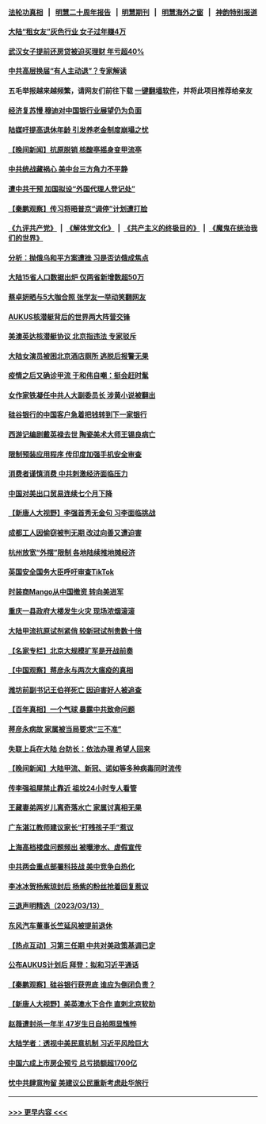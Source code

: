 #### [法轮功真相](https://github.com/gfw-breaker/truth/blob/master/README.md?t=0) &nbsp;&nbsp;|&nbsp;&nbsp; [明慧二十周年报告](https://github.com/gfw-breaker/mh-reports/blob/master/README.md?t=0) &nbsp;&nbsp;|&nbsp;&nbsp;[明慧期刊](https://github.com/gfw-breaker/mh-qikan) &nbsp;&nbsp;|&nbsp;&nbsp; [明慧海外之窗](https://github.com/gfw-breaker/mh-news/blob/master/README.md?t=0) &nbsp;&nbsp;|&nbsp;&nbsp; [神韵特别报道](https://github.com/gfw-breaker/mh-news/blob/master/shenyun.md?t=0)
#### [大陆“租女友”灰色行业 女子过年赚4万](../pages/nsc413/n13950776.md?t=03152144) 
#### [武汉女子提前还房贷被迫买理财 年亏超40%](../pages/nsc413/n13950675.md?t=03152144) 
#### [中共高层换届“有人主动退”？专家解读](../pages/nsc413/n13950663.md?t=03152144) 
#### 五毛举报越来越频繁，请网友们前往下载 [一键翻墙软件](https://github.com/gfw-breaker/ssr-accounts)，并将此项目推荐给亲友
#### [经济复苏慢 穆迪对中国银行业展望仍为负面](../pages/nsc413/n13950657.md?t=03152144) 
#### [陆媒吁提高退休年龄 引发养老金制度崩塌之忧](../pages/nsc413/n13950510.md?t=03152144) 
#### [【晚间新闻】抗原脱销 核酸亭摇身变甲流亭](../pages/nsc413/n13950209.md?t=03152144) 
#### [中共统战藏祸心 美中台三方角力不平静](../pages/nsc413/n13950156.md?t=03152144) 
#### [遭中共干预 加国拟设“外国代理人登记处”](../pages/nsc413/n13950324.md?t=03152144) 
#### [【秦鹏观察】传习将晤普京“调停”计划遭打脸](../pages/nsc413/n13950325.md?t=03152144) 
#### [《九评共产党》](https://github.com/begood0513/9ping.md/blob/master/README.md) &nbsp;|&nbsp; [《解体党文化》](../../../../jtdwh.md/blob/master/README.md)  &nbsp;|&nbsp; [《共产主义的终极目的》](../../../../gczydzjmd.md/blob/master/README.md) &nbsp;|&nbsp; [《魔鬼在统治我们的世界》](../../../../mgztzwmdsj.md/blob/master/README.md) 
#### [分析：抛俄乌和平方案遭挫 习是否访俄成焦点](../pages/nsc413/n13950100.md?t=03152144) 
#### [大陆15省人口数据出炉 仅两省新增数超50万](../pages/nsc413/n13950450.md?t=03152144) 
#### [蔡卓妍晒与5大咖合照 张学友一举动笑翻网友](../pages/nsc413/n13950322.md?t=03152144) 
#### [AUKUS核潜艇背后的世界两大阵营交锋](../pages/nsc413/n13950184.md?t=03152144) 
#### [美澳英达核潜艇协议 北京指违法 专家驳斥](../pages/nsc413/n13950189.md?t=03152144) 
#### [大陆女演员被困北京酒店厕所 逃脱后报警无果](../pages/nsc413/n13950292.md?t=03152144) 
#### [疫情之后又确诊甲流 于和伟自嘲：挺会赶时髦](../pages/nsc413/n13950227.md?t=03152144) 
#### [女作家铁凝任中共人大副委员长 涉黄小说被翻出](../pages/nsc413/n13950264.md?t=03152144) 
#### [硅谷银行的中国客户急着把钱转到下一家银行](../pages/nsc413/n13950236.md?t=03152144) 
#### [西游记编剧戴英禄去世 陶瓷美术大师王锡良病亡](../pages/nsc413/n13950153.md?t=03152144) 
#### [限制预装应用程序 传印度加强手机安全审查](../pages/nsc413/n13950205.md?t=03152144) 
#### [消费者谨慎消费 中共刺激经济面临压力](../pages/nsc413/n13950228.md?t=03152144) 
#### [中国对美出口贸易连续七个月下降](../pages/nsc413/n13950233.md?t=03152144) 
#### [【新唐人大视野】李强首秀无金句 习李面临挑战](../pages/nsc413/n13950157.md?t=03152144) 
#### [成都工人因偷窃被判无期 改过向善又遭迫害](../pages/nsc413/n13948561.md?t=03152144) 
#### [杭州放宽“外摆”限制 各地陆续推地摊经济](../pages/nsc413/n13949991.md?t=03152144) 
#### [英国安全国务大臣呼吁审查TikTok](../pages/nsc413/n13950091.md?t=03152144) 
#### [时装商Mango从中国撤资 转向美进军](../pages/nsc413/n13950195.md?t=03152144) 
#### [重庆一县政府大楼发生火灾 现场浓烟滚滚](../pages/nsc413/n13950087.md?t=03152144) 
#### [大陆甲流抗原试剂紧俏 较新冠试剂贵数十倍](../pages/nsc413/n13950039.md?t=03152144) 
#### [【名家专栏】北京大规模扩军是开战前奏](../pages/nsc413/n13944984.md?t=03152144) 
#### [【中国观察】蒋彦永与两次大瘟疫的真相](../pages/nsc413/n13949930.md?t=03152144) 
#### [潍坊前副书记王伯祥死亡 因迫害好人被追查](../pages/nsc413/n13949998.md?t=03152144) 
#### [【百年真相】一个气球 暴露中共致命问题](../pages/nsc413/n13949582.md?t=03152144) 
#### [蒋彦永病故 家属被当局要求“三不准”](../pages/nsc413/n13950004.md?t=03152144) 
#### [失联上兵在大陆 台防长：依法办理 希望人回来](../pages/nsc413/n13949876.md?t=03152144) 
#### [【晚间新闻】大陆甲流、新冠、诺如等多种病毒同时流传](../pages/nsc413/n13949969.md?t=03152144) 
#### [传李强祖屋禁止靠近 祖坟24小时专人看管](../pages/nsc413/n13949967.md?t=03152144) 
#### [王藏妻弟两岁儿离奇落水亡 家属讨真相无果](../pages/nsc413/n13949891.md?t=03152144) 
#### [广东湛江教师建议家长“打残孩子手”惹议](../pages/nsc413/n13949905.md?t=03152144) 
#### [上海高档楼盘问题频出 被曝渗水、虚假宣传](../pages/nsc413/n13949852.md?t=03152144) 
#### [中共两会重点部署科技战 美中竞争白热化](../pages/nsc413/n13949668.md?t=03152144) 
#### [李冰冰贺杨紫琼封后 杨紫的粉丝抢着回复惹议](../pages/nsc413/n13949723.md?t=03152144) 
#### [三退声明精选（2023/03/13）](../pages/nsc413/n13949841.md?t=03152144) 
#### [东风汽车董事长竺延风被提前退休](../pages/nsc413/n13949655.md?t=03152144) 
#### [【热点互动】习第三任期 中共对美政策基调已定](../pages/nsc413/n13949716.md?t=03152144) 
#### [公布AUKUS计划后 拜登：拟和习近平通话](../pages/nsc413/n13949736.md?t=03152144) 
#### [【秦鹏观察】硅谷银行获兜底 谁应为倒闭负责？](../pages/nsc413/n13949714.md?t=03152144) 
#### [【新唐人大视野】美英澳水下合作 直刺北京软肋](../pages/nsc413/n13949693.md?t=03152144) 
#### [赵薇遭封杀一年半 47岁生日自拍照显憔悴](../pages/nsc413/n13949642.md?t=03152144) 
#### [大陆学者：透视中美民意机制 习近平风险巨大](../pages/nsc413/n13949648.md?t=03152144) 
#### [中国六成上市房企预亏 总亏损额超1700亿](../pages/nsc413/n13949674.md?t=03152144) 
#### [忧中共肆意拘留 美建议公民重新考虑赴华旅行](../pages/nsc413/n13949646.md?t=03152144) 

----
#### [ >>> 更早内容 <<< ](../indexes/nsc413-earlier.md)
